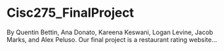 # Cisc275_FinalProject
By Quentin Bettin, Ana Donato, Kareena Keswani, Logan Levine, Jacob Marks, and Alex Peluso.
Our final project is a restaurant rating website...
